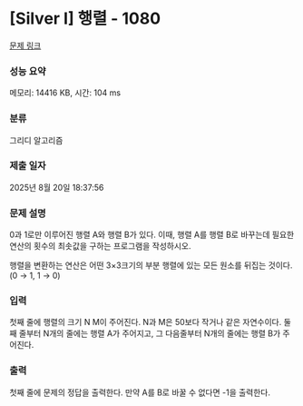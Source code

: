 # [Silver I] 행렬 - 1080 

[문제 링크](https://www.acmicpc.net/problem/1080) 

### 성능 요약

메모리: 14416 KB, 시간: 104 ms

### 분류

그리디 알고리즘

### 제출 일자

2025년 8월 20일 18:37:56

### 문제 설명

<p>0과 1로만 이루어진 행렬 A와 행렬 B가 있다. 이때, 행렬 A를 행렬 B로 바꾸는데 필요한 연산의 횟수의 최솟값을 구하는 프로그램을 작성하시오.</p>

<p>행렬을 변환하는 연산은 어떤 3×3크기의 부분 행렬에 있는 모든 원소를 뒤집는 것이다. (0 → 1, 1 → 0)</p>

### 입력 

 <p>첫째 줄에 행렬의 크기 N M이 주어진다. N과 M은 50보다 작거나 같은 자연수이다. 둘째 줄부터 N개의 줄에는 행렬 A가 주어지고, 그 다음줄부터 N개의 줄에는 행렬 B가 주어진다.</p>

### 출력 

 <p>첫째 줄에 문제의 정답을 출력한다. 만약 A를 B로 바꿀 수 없다면 -1을 출력한다.</p>


